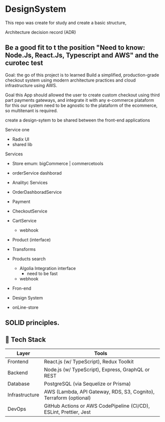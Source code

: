 # DesignSystem

This repo was create for study and create a basic structure,

Architecture decision record (ADR)

## Be a good fit to t the position "Need to know: Node.Js, React.Js, Typescript and AWS" and the curotec test

Goal: the go of this project is to learned Build a simplified, production-grade checkout system using modern architecture practices and cloud infrastructure using AWS.

Goal this App should allowed the user to create custom checkout using third part payments gateways, and integrate it with any e-commerce plataform for this our system need to be agnostic to the plataform of the ecommerce, so multitenant is required.

create a design-sytem to be shared between the front-end applications

Service one

- Radix UI
- shared lib

Services

- Store
  emum: bigCommerce | commercetools
- orderService
  dashborad
- Analityc Services
- OrderDashboradService
- Payment
- CheckoutService
- CartService
  - webhook
- Product (interface)
- Transforms

- Products search

  - Algolia Integration interface
    - need to be fast
  - webhook

- Fron-end
- Design System
- onLine-store

## SOLID principles.

## 🔧 Tech Stack

| Layer          | Tools                                                              |
| -------------- | ------------------------------------------------------------------ |
| Frontend       | React.js (w/ TypeScript), Redux Toolkit                            |
| Backend        | Node.js (w/ TypeScript), Express, GraphQL or REST                  |
| Database       | PostgreSQL (via Sequelize or Prisma)                               |
| Infrastructure | AWS (Lambda, API Gateway, RDS, S3, Cognito), Terraform (optional)  |
| DevOps         | GitHub Actions or AWS CodePipeline (CI/CD), ESLint, Prettier, Jest |
